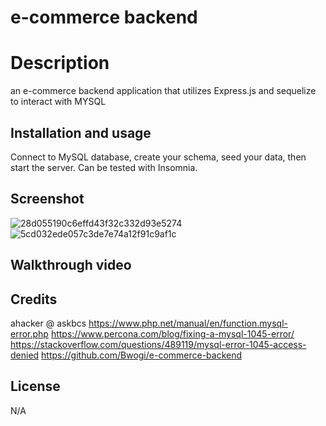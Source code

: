# e-commerce backend

# Description
an e-commerce backend application that utilizes Express.js and sequelize to interact with MYSQL 

## Installation and usage
Connect to MySQL database, create your schema, seed your data, then start the server. 
Can be tested with Insomnia.

## Screenshot
![28d055190c6effd43f32c332d93e5274](https://github.com/ltuckr/e-commerce/assets/128933116/6e188618-67e1-4292-93f7-aa13b2277cea)
![5cd032ede057c3de7e74a12f91c9af1c](https://github.com/ltuckr/e-commerce/assets/128933116/9993228c-28fb-4432-b410-130bcffd72b5)

## Walkthrough video

## Credits
ahacker @ askbcs 
https://www.php.net/manual/en/function.mysql-error.php
https://www.percona.com/blog/fixing-a-mysql-1045-error/
https://stackoverflow.com/questions/489119/mysql-error-1045-access-denied
https://github.com/Bwogi/e-commerce-backend

## License
N/A







    

